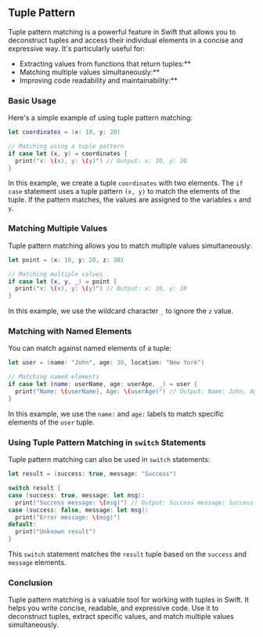 
## Tuple Pattern

Tuple pattern matching is a powerful feature in Swift that allows you to deconstruct tuples and access their individual elements in a concise and expressive way. It's particularly useful for:

* Extracting values from functions that return tuples:**
* Matching multiple values simultaneously:**
* Improving code readability and maintainability:**

### Basic Usage

Here's a simple example of using tuple pattern matching:

```swift
let coordinates = (x: 10, y: 20)

// Matching using a tuple pattern
if case let (x, y) = coordinates {
  print("x: \(x), y: \(y)") // Output: x: 10, y: 20
}
```

In this example, we create a tuple `coordinates` with two elements. The `if case` statement uses a tuple pattern `(x, y)` to match the elements of the tuple. If the pattern matches, the values are assigned to the variables `x` and `y`.

### Matching Multiple Values

Tuple pattern matching allows you to match multiple values simultaneously:

```swift
let point = (x: 10, y: 20, z: 30)

// Matching multiple values
if case let (x, y, _) = point {
  print("x: \(x), y: \(y)") // Output: x: 10, y: 20
}
```

In this example, we use the wildcard character `_` to ignore the `z` value.

### Matching with Named Elements

You can match against named elements of a tuple:

```swift
let user = (name: "John", age: 30, location: "New York")

// Matching named elements
if case let (name: userName, age: userAge, _) = user {
  print("Name: \(userName), Age: \(userAge)") // Output: Name: John, Age: 30
}
```

In this example, we use the `name:` and `age:` labels to match specific elements of the `user` tuple.

### Using Tuple Pattern Matching in `switch` Statements

Tuple pattern matching can also be used in `switch` statements:

```swift
let result = (success: true, message: "Success")

switch result {
case (success: true, message: let msg):
  print("Success message: \(msg)") // Output: Success message: Success
case (success: false, message: let msg):
  print("Error message: \(msg)")
default:
  print("Unknown result")
}
```

This `switch` statement matches the `result` tuple based on the `success` and `message` elements. 

### Conclusion

Tuple pattern matching is a valuable tool for working with tuples in Swift. It helps you write concise, readable, and expressive code. Use it to deconstruct tuples, extract specific values, and match multiple values simultaneously. 
